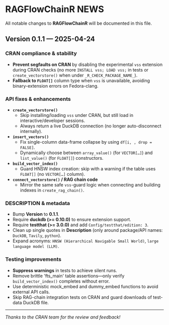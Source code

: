# RAGFlowChainR NEWS

All notable changes to **RAGFlowChainR** will be documented in this file.

## Version 0.1.1 — 2025-04-24

### CRAN compliance & stability
- **Prevent segfaults on CRAN** by disabling the experimental `vss` extension during CRAN checks (no more `INSTALL vss; LOAD vss;` in tests or `create_vectorstore()` when under `_R_CHECK_PACKAGE_NAME_`).
- **Fallback to `FLOAT[]`** column type when `vss` is unavailable, avoiding binary-extension errors on Fedora-clang.

### API fixes & enhancements
- **`create_vectorstore()`**  
  - Skip installing/loading `vss` under CRAN, but still load in interactive/developer sessions.
  - Always return a live DuckDB connection (no longer auto-disconnect internally).
- **`insert_vectors()`**  
  - Fix single-column data-frame collapse by using `df[i, , drop = FALSE]`.
  - Dynamically choose between `array_value()` (for `VECTOR[…]`) and `list_value()` (for `FLOAT[]`) constructors.
- **`build_vector_index()`**  
  - Guard HNSW index creation: skip with a warning if the table uses `FLOAT[]` (no `VECTOR[…]` column).
- **`connect_vectorstore()` / RAG chain code**  
  - Mirror the same safe `vss`-guard logic when connecting and building indexes in `create_rag_chain()`.

### DESCRIPTION & metadata
- Bump **Version** to **0.1.1**.
- Require **duckdb (>= 0.10.0)** to ensure extension support.
- Require **testthat (>= 3.0.0)** and add `Config/testthat/edition: 3`.
- Clean up single quotes in **Description** (only around package/API names: `DuckDB`, `Tavily`, `python`).
- Expand acronyms: `HNSW (Hierarchical Navigable Small World)`, `large language model (LLM)`.

### Testing improvements
- **Suppress warnings** in tests to achieve silent runs.
- Remove brittle 'fts_main' table assertions—only verify `build_vector_index()` completes without error.
- Use deterministic mock_embed and dummy_embed functions to avoid external API calls.
- Skip RAG-chain integration tests on CRAN and guard downloads of test-data DuckDB file.

---

*Thanks to the CRAN team for the review and feedback!*